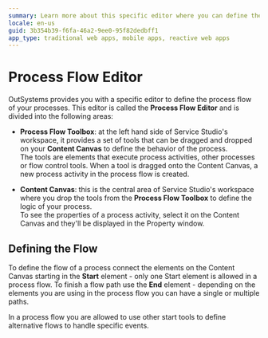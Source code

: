 ```yaml
---
summary: Learn more about this specific editor where you can define the process flow of your processes.
locale: en-us
guid: 3b354b39-f6fa-46a2-9ee0-95f82dedbff1
app_type: traditional web apps, mobile apps, reactive web apps
---
```


# Process Flow Editor

OutSystems provides you with a specific editor to define the process flow of your processes. This editor is called the **Process Flow Editor** and is divided into the following areas:

* **Process Flow Toolbox**: at the left hand side of Service Studio's workspace, it provides a set of tools that can be dragged and dropped on your **Content Canvas** to define the behavior of the process.  
The tools are elements that execute process activities, other processes or flow control tools. When a tool is dragged onto the Content Canvas, a new process activity in the process flow is created.

* **Content Canvas**: this is the central area of Service Studio's workspace where you drop the tools from the **Process Flow Toolbox** to define the logic of your process.  
To see the properties of a process activity, select it on the Content Canvas and they'll be displayed in the Property window.

## Defining the Flow

To define the flow of a process connect the elements on the Content Canvas starting in the **Start** element - only one Start element is allowed in a process flow. To finish a flow path use the **End** element - depending on the elements you are using in the process flow you can have a single or multiple paths.

In a process flow you are allowed to use other start tools to define alternative flows to handle specific events.
